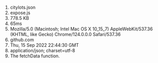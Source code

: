 1. citylots.json
2. expose.js
3. 778.5 KB
4. 65ms
5. Mozilla/5.0 (Macintosh; Intel Mac OS X 10_15_7) AppleWebKit/537.36 (KHTML, like Gecko) Chrome/124.0.0.0 Safari/537.36
6. github.com
7. Thu, 15 Sep 2022 22:44:30 GMT
8. application/json; charset=utf-8
9. The fetchData function. 
